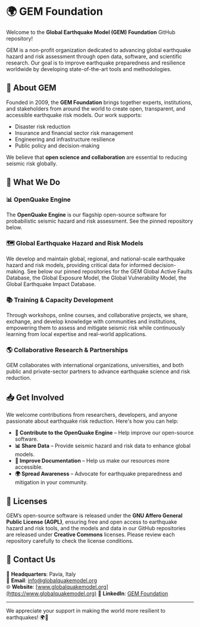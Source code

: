 # 🌍 GEM Foundation

Welcome to the **Global Earthquake Model (GEM) Foundation** GitHub repository!

GEM is a non-profit organization dedicated to advancing global earthquake hazard and risk assessment through open data, software, and scientific research. Our goal is to improve earthquake preparedness and resilience worldwide by developing state-of-the-art tools and methodologies.

## 🚀 About GEM

Founded in 2009, the **GEM Foundation** brings together experts, institutions, and stakeholders from around the world to create open, transparent, and accessible earthquake risk models. Our work supports:

- Disaster risk reduction
- Insurance and financial sector risk management
- Engineering and infrastructure resilience
- Public policy and decision-making

We believe that **open science and collaboration** are essential to reducing seismic risk globally.

## 🔬 What We Do

### 📊 **OpenQuake Engine**
The **OpenQuake Engine** is our flagship open-source software for probabilistic seismic hazard and risk assessment. See the pinned repository below.

### 🗺️ **Global Earthquake Hazard and Risk Models**
We develop and maintain global, regional, and national-scale earthquake hazard and risk models, providing critical data for informed decision-making. See below our pinned repositories for the GEM Global Active Faults Database, the Global Exposure Model, the Global Vulnerability Model, the Global Earthquake Impact Database.

### 📚 **Training & Capacity Development**
Through workshops, online courses, and collaborative projects, we share, exchange, and develop knowledge with communities and institutions, empowering them to assess and mitigate seismic risk while continuously learning from local expertise and real-world applications.

### 🌎 **Collaborative Research & Partnerships**
GEM collaborates with international organizations, universities, and both public and private-sector partners to advance earthquake science and risk reduction.

## 📥 Get Involved

We welcome contributions from researchers, developers, and anyone passionate about earthquake risk reduction. Here's how you can help:

- **📂 Contribute to the OpenQuake Engine** – Help improve our open-source software.
- **📊 Share Data** – Provide seismic hazard and risk data to enhance global models.
- **📖 Improve Documentation** – Help us make our resources more accessible.
- **🌍 Spread Awareness** – Advocate for earthquake preparedness and mitigation in your community.

## 📜 Licenses

GEM’s open-source software is released under the **GNU Affero General Public License (AGPL)**, ensuring free and open access to earthquake hazard and risk tools, and the models and data in our GitHub repositories are released under **Creative Commons** licenses. Please review each repository carefully to check the license conditions.

 
## 📧 Contact Us

📍 **Headquarters**: Pavia, Italy  
📧 **Email**: info@globalquakemodel.org  
🌐 **Website**: [www.globalquakemodel.org](https://www.globalquakemodel.org) 
🔗 **LinkedIn**: [GEM Foundation](https://www.linkedin.com/company/global-earthquake-model-foundation/)

---

We appreciate your support in making the world more resilient to earthquakes! 🌍💙
